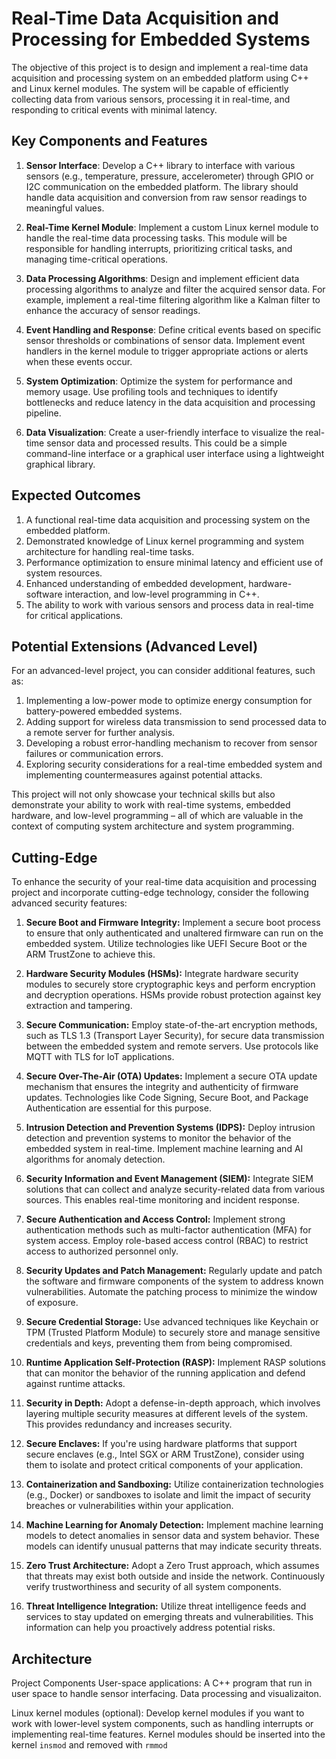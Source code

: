 
# Real-Time Data Acquisition and Processing for Embedded Systems

The objective of this project is to design and implement a real-time data acquisition and processing system on an embedded platform using C++ and Linux kernel modules. The system will be capable of efficiently collecting data from various sensors, processing it in real-time, and responding to critical events with minimal latency.

## Key Components and Features

1. **Sensor Interface**: Develop a C++ library to interface with various sensors (e.g., temperature, pressure, accelerometer) through GPIO or I2C communication on the embedded platform. The library should handle data acquisition and conversion from raw sensor readings to meaningful values.

2. **Real-Time Kernel Module**: Implement a custom Linux kernel module to handle the real-time data processing tasks. This module will be responsible for handling interrupts, prioritizing critical tasks, and managing time-critical operations.

3. **Data Processing Algorithms**: Design and implement efficient data processing algorithms to analyze and filter the acquired sensor data. For example, implement a real-time filtering algorithm like a Kalman filter to enhance the accuracy of sensor readings.

4. **Event Handling and Response**: Define critical events based on specific sensor thresholds or combinations of sensor data. Implement event handlers in the kernel module to trigger appropriate actions or alerts when these events occur.

5. **System Optimization**: Optimize the system for performance and memory usage. Use profiling tools and techniques to identify bottlenecks and reduce latency in the data acquisition and processing pipeline.

6. **Data Visualization**: Create a user-friendly interface to visualize the real-time sensor data and processed results. This could be a simple command-line interface or a graphical user interface using a lightweight graphical library.

## Expected Outcomes

1. A functional real-time data acquisition and processing system on the embedded platform.
2. Demonstrated knowledge of Linux kernel programming and system architecture for handling real-time tasks.
3. Performance optimization to ensure minimal latency and efficient use of system resources.
4. Enhanced understanding of embedded development, hardware-software interaction, and low-level programming in C++.
5. The ability to work with various sensors and process data in real-time for critical applications.

## Potential Extensions (Advanced Level)

For an advanced-level project, you can consider additional features, such as:

1. Implementing a low-power mode to optimize energy consumption for battery-powered embedded systems.
2. Adding support for wireless data transmission to send processed data to a remote server for further analysis.
3. Developing a robust error-handling mechanism to recover from sensor failures or communication errors.
4. Exploring security considerations for a real-time embedded system and implementing countermeasures against potential attacks.

This project will not only showcase your technical skills but also demonstrate your ability to work with real-time systems, embedded hardware, and low-level programming – all of which are valuable in the context of computing system architecture and system programming.

## Cutting-Edge
To enhance the security of your real-time data acquisition and processing project and incorporate cutting-edge technology, consider the following advanced security features:

1. **Secure Boot and Firmware Integrity:** Implement a secure boot process to ensure that only authenticated and unaltered firmware can run on the embedded system. Utilize technologies like UEFI Secure Boot or the ARM TrustZone to achieve this.

2. **Hardware Security Modules (HSMs):** Integrate hardware security modules to securely store cryptographic keys and perform encryption and decryption operations. HSMs provide robust protection against key extraction and tampering.

3. **Secure Communication:** Employ state-of-the-art encryption methods, such as TLS 1.3 (Transport Layer Security), for secure data transmission between the embedded system and remote servers. Use protocols like MQTT with TLS for IoT applications.

4. **Secure Over-The-Air (OTA) Updates:** Implement a secure OTA update mechanism that ensures the integrity and authenticity of firmware updates. Technologies like Code Signing, Secure Boot, and Package Authentication are essential for this purpose.

5. **Intrusion Detection and Prevention Systems (IDPS):** Deploy intrusion detection and prevention systems to monitor the behavior of the embedded system in real-time. Implement machine learning and AI algorithms for anomaly detection.

6. **Security Information and Event Management (SIEM):** Integrate SIEM solutions that can collect and analyze security-related data from various sources. This enables real-time monitoring and incident response.

7. **Secure Authentication and Access Control:** Implement strong authentication methods such as multi-factor authentication (MFA) for system access. Employ role-based access control (RBAC) to restrict access to authorized personnel only.

8. **Security Updates and Patch Management:** Regularly update and patch the software and firmware components of the system to address known vulnerabilities. Automate the patching process to minimize the window of exposure.

9. **Secure Credential Storage:** Use advanced techniques like Keychain or TPM (Trusted Platform Module) to securely store and manage sensitive credentials and keys, preventing them from being compromised.

10. **Runtime Application Self-Protection (RASP):** Implement RASP solutions that can monitor the behavior of the running application and defend against runtime attacks.

11. **Security in Depth:** Adopt a defense-in-depth approach, which involves layering multiple security measures at different levels of the system. This provides redundancy and increases security.

12. **Secure Enclaves:** If you're using hardware platforms that support secure enclaves (e.g., Intel SGX or ARM TrustZone), consider using them to isolate and protect critical components of your application.

13. **Containerization and Sandboxing:** Utilize containerization technologies (e.g., Docker) or sandboxes to isolate and limit the impact of security breaches or vulnerabilities within your application.

14. **Machine Learning for Anomaly Detection:** Implement machine learning models to detect anomalies in sensor data and system behavior. These models can identify unusual patterns that may indicate security threats.

15. **Zero Trust Architecture:** Adopt a Zero Trust approach, which assumes that threats may exist both outside and inside the network. Continuously verify trustworthiness and security of all system components.

16. **Threat Intelligence Integration:** Utilize threat intelligence feeds and services to stay updated on emerging threats and vulnerabilities. This information can help you proactively address potential risks.

## Architecture

Project Components
User-space applications: A C++ program that run in user space to handle sensor interfacing. Data processing and visualizaiton.
    
Linux kernel modules (optional): Develop kernel modules if you want to work with lower-level system components, such as handling interrupts or implementing real-time features. Kernel modules should be inserted into the kernel `insmod` and removed with `rmmod`
